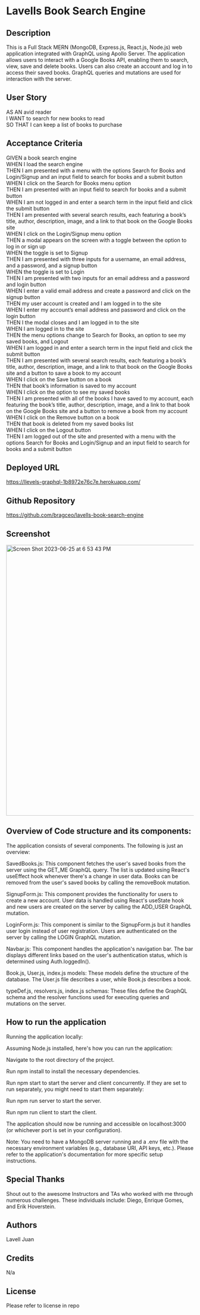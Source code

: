# Lavells Book Search Engine

## Description 

This is a Full Stack MERN (MongoDB, Express.js, React.js, Node.js) web application integrated with GraphQL using Apollo Server. The application allows users to interact with a Google Books API, enabling them to search, view, save and delete books. Users can also create an account and log in to access their saved books. GraphQL queries and mutations are used for interaction with the server.


## User Story

AS AN avid reader <br>
I WANT to search for new books to read <br>
SO THAT I can keep a list of books to purchase <br>

## Acceptance Criteria

GIVEN a book search engine <br>
WHEN I load the search engine <br>
THEN I am presented with a menu with the options Search for Books and Login/Signup and an input field to search for books and a submit button <br>
WHEN I click on the Search for Books menu option <br>
THEN I am presented with an input field to search for books and a submit button <br>
WHEN I am not logged in and enter a search term in the input field and click the submit button <br>
THEN I am presented with several search results, each featuring a book’s title, author, description, image, and a link to that book on the Google Books site <br>
WHEN I click on the Login/Signup menu option <br>
THEN a modal appears on the screen with a toggle between the option to log in or sign up <br>
WHEN the toggle is set to Signup <br>
THEN I am presented with three inputs for a username, an email address, and a password, and a signup button <br>
WHEN the toggle is set to Login <br>
THEN I am presented with two inputs for an email address and a password and login button <br>
WHEN I enter a valid email address and create a password and click on the signup button <br>
THEN my user account is created and I am logged in to the site <br>
WHEN I enter my account’s email address and password and click on the login button <br>
THEN I the modal closes and I am logged in to the site <br>
WHEN I am logged in to the site <br>
THEN the menu options change to Search for Books, an option to see my saved books, and Logout <br>
WHEN I am logged in and enter a search term in the input field and click the submit button <br>
THEN I am presented with several search results, each featuring a book’s title, author, description, image, and a link to that book on the Google Books site and a button to save a book to my account <br>
WHEN I click on the Save button on a book <br>
THEN that book’s information is saved to my account <br>
WHEN I click on the option to see my saved books <br>
THEN I am presented with all of the books I have saved to my account, each featuring the book’s title, author, description, image, and a link to that book on the Google Books site and a button to remove a book from my account <br>
WHEN I click on the Remove button on a book <br>
THEN that book is deleted from my saved books list <br>
WHEN I click on the Logout button <br>
THEN I am logged out of the site and presented with a menu with the options Search for Books and Login/Signup and an input field to search for books and a submit button <br>


## Deployed URL
https://llevels-graphql-1b8972e76c7e.herokuapp.com/


## Github Repository

https://github.com/bragceo/lavells-book-search-engine

## Screenshot

<img width="727" alt="Screen Shot 2023-06-25 at 6 53 43 PM" src="https://github.com/bragceo/lavells-book-search-engine/assets/119948453/9a221ca2-85a5-4fe8-8359-843498da1959">


## Overview of Code structure and its components:

 The application consists of several components. The following is just an overview:

SavedBooks.js: This component fetches the user's saved books from the server using the GET_ME GraphQL query. The list is updated using React's useEffect hook whenever there's a change in user data. Books can be removed from the user's saved books by calling the removeBook mutation.

SignupForm.js: This component provides the functionality for users to create a new account. User data is handled using React's useState hook and new users are created on the server by calling the ADD_USER GraphQL mutation.

LoginForm.js: This component is similar to the SignupForm.js but it handles user login instead of user registration. Users are authenticated on the server by calling the LOGIN GraphQL mutation.

Navbar.js: This component handles the application's navigation bar. The bar displays different links based on the user's authentication status, which is determined using Auth.loggedIn().

Book.js, User.js, index.js models: These models define the structure of the database. The User.js file describes a user, while Book.js describes a book.

typeDef.js, resolvers.js, index.js schemas: These files define the GraphQL schema and the resolver functions used for executing queries and mutations on the server.

## How to run the application
 
Running the application locally:

Assuming Node.js installed, here's how you can run the application:

Navigate to the root directory of the project.

Run npm install to install the necessary dependencies.

Run npm start to start the server and client concurrently. If they are set to run separately, you might need to start them separately:

Run npm run server to start the server.

Run npm run client to start the client.

The application should now be running and accessible on localhost:3000 (or whichever port is set in your configuration).

Note: You need to have a MongoDB server running and a .env file with the necessary environment variables (e.g., database URI, API keys, etc.). Please refer to the application's documentation for more specific setup instructions.



## Special Thanks 

Shout out to the awesome Instructors and TAs who worked with me through numerous challenges. These individuals include: Diego, Enrique Gomes, and Erik Hoverstein. 



## Authors 

Lavell Juan <br>



## Credits 

N/a

## License 

Please refer to license in repo 






